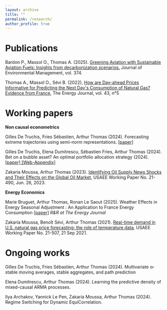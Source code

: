 ```yaml
---
layout: archive
title: ""
permalink: /research/
author_profile: true
---
```


Publications
=====


Bardon P., Massol O., Thomas A. (2025). [Greening Aviation with Sustainable Aviation Fuels: Insights from decarbonization scenarios.](https://www.sciencedirect.com/science/article/pii/S0301479724039306) Journal of Environmental Management, vol. 374.


Thomas A., Massol O., Sévi B. (2022), [How are Day-ahead Prices Informative for Predicting the Next Day's Consumption of Natural Gas? Evidence from France](https://www.iaee.org/energyjournal/article/3875), The Energy Journal, vol. 43, n°5



Working papers
=====


**Non causal econometrics**


Gilles De Truchis, Fries Sébastien, Arthur Thomas (2024). Forecasting extreme trajectories using semi-norm
representations. <a href="/files/2024_DFT.pdf" download="2024_DFT.pdf">
  [paper]
</a>


Gilles De Truchis, Elena Dumitrescu, Sébastien Fries, Arthur Thomas (2024). Bet on a bubble asset? An optimal portfolio allocation strategy (2024). <a href="/files/DDFT_2024.pdf" download="DDFT_2024.pdf">
  [paper]
</a> <a href="/files/Appendix_DDFT_2024.pdf" download="Appendix_DDFT_2024.pdf">
  [Web-Appendix]
</a>

Zakaria Moussa, Arthur Thomas (2023). [Identifying Oil Supply News Shocks and Their Effects on the Global Oil Market](https://papers.ssrn.com/sol3/papers.cfm?abstract_id=3812529#), USAEE Working Paper No. 21-490, Jun. 26, 2023.


**Energy Economics**


Marie Bruguet, Arthur Thomas, Ronan Le Saout (2025). Weather Effects in Energy Seasonal Adjustment : An Application to France Energy Consumption <a href="/files/BTL2025_revised.pdf" download="BTL2025_revised.pdf">[paper]</a> *R&R at The Energy Journal* 


Zakaria Moussa, Benoît Sévi, Arthur Thomas (2021). [Real-time demand in U.S. natural gas price forecasting: the role of temperature data](https://papers.ssrn.com/sol3/papers.cfm?abstract_id=3880809), USAEE Working Paper No. 21-507, 21 Sep 2021.



Ongoing works
=====

Gilles De Truchis, Fries Sébastien, Arthur Thomas (2024).  Multivariate α-stable moving averages,
stable aggregates, and path prediction 

Elena Dumitrescu, Arthur Thomas (2024). Learning the predictive density of mixed-causal ARMA processes. 

Ilya Archakov, Yannick Le Pen, Zakaria Moussa, Arthur Thomas (2024). Regime Switching for Dynamic EquiCorrelation. 




